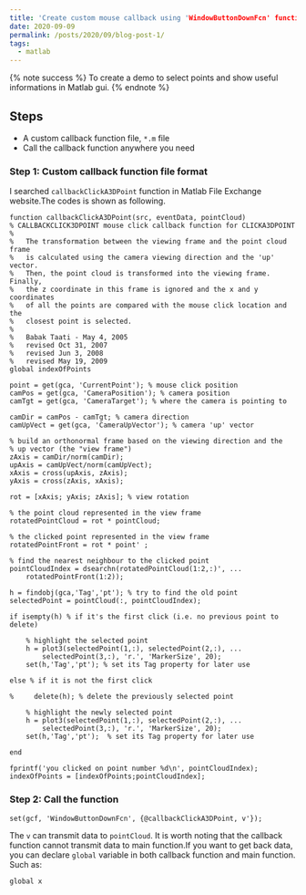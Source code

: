 ```yaml
---
title: 'Create custom mouse callback using 'WindowButtonDownFcn' function in matlab'
date: 2020-09-09
permalink: /posts/2020/09/blog-post-1/
tags:
  - matlab
---
```


{% note success %}
To create a demo to select points and show useful informations in Matlab gui.
{% endnote %}

## Steps
- A custom callback function file, `*.m` file
- Call the callback function anywhere you need

### Step 1: Custom callback function file format
I searched `callbackClickA3DPoint` function in Matlab File Exchange website.The codes is shown as following.
```
function callbackClickA3DPoint(src, eventData, pointCloud)
% CALLBACKCLICK3DPOINT mouse click callback function for CLICKA3DPOINT
%
%   The transformation between the viewing frame and the point cloud frame
%   is calculated using the camera viewing direction and the 'up' vector.
%   Then, the point cloud is transformed into the viewing frame. Finally,
%   the z coordinate in this frame is ignored and the x and y coordinates
%   of all the points are compared with the mouse click location and the 
%   closest point is selected.
%
%   Babak Taati - May 4, 2005
%   revised Oct 31, 2007
%   revised Jun 3, 2008
%   revised May 19, 2009
global indexOfPoints

point = get(gca, 'CurrentPoint'); % mouse click position
camPos = get(gca, 'CameraPosition'); % camera position
camTgt = get(gca, 'CameraTarget'); % where the camera is pointing to

camDir = camPos - camTgt; % camera direction
camUpVect = get(gca, 'CameraUpVector'); % camera 'up' vector

% build an orthonormal frame based on the viewing direction and the 
% up vector (the "view frame")
zAxis = camDir/norm(camDir);    
upAxis = camUpVect/norm(camUpVect); 
xAxis = cross(upAxis, zAxis);
yAxis = cross(zAxis, xAxis);

rot = [xAxis; yAxis; zAxis]; % view rotation 

% the point cloud represented in the view frame
rotatedPointCloud = rot * pointCloud; 

% the clicked point represented in the view frame
rotatedPointFront = rot * point' ;

% find the nearest neighbour to the clicked point 
pointCloudIndex = dsearchn(rotatedPointCloud(1:2,:)', ... 
    rotatedPointFront(1:2));

h = findobj(gca,'Tag','pt'); % try to find the old point
selectedPoint = pointCloud(:, pointCloudIndex); 

if isempty(h) % if it's the first click (i.e. no previous point to delete)
    
    % highlight the selected point
    h = plot3(selectedPoint(1,:), selectedPoint(2,:), ...
        selectedPoint(3,:), 'r.', 'MarkerSize', 20); 
    set(h,'Tag','pt'); % set its Tag property for later use   

else % if it is not the first click

%     delete(h); % delete the previously selected point
    
    % highlight the newly selected point
    h = plot3(selectedPoint(1,:), selectedPoint(2,:), ...
        selectedPoint(3,:), 'r.', 'MarkerSize', 20);  
    set(h,'Tag','pt');  % set its Tag property for later use

end

fprintf('you clicked on point number %d\n', pointCloudIndex);
indexOfPoints = [indexOfPoints;pointCloudIndex];
```
### Step 2: Call the function
```
set(gcf, 'WindowButtonDownFcn', {@callbackClickA3DPoint, v'}); 
```
The `v` can transmit data to `pointCloud`. It is worth noting that the callback function cannot transmit data to main function.If you want to get back data, you can declare `global` variable in both callback function and main function. Such as:
```
global x
```